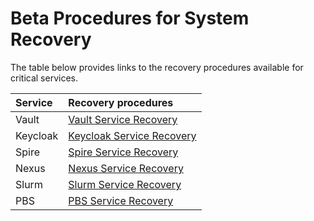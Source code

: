 # Beta Procedures for System Recovery

The table below provides links to the recovery procedures available for critical services.

| Service   |  Recovery procedures |
|:----------|:--------------------|
| Vault     | [Vault Service Recovery](../security_and_authentication/Vault_Service_Recovery.md)    |
| Keycloak  | [Keycloak Service Recovery](../security_and_authentication/Keycloak_Service_Recovery.md) |
| Spire     | [Spire Service Recovery](../spire/Spire_Service_Recovery.md)    |
| Nexus     | [Nexus Service Recovery](../package_repository_management/Nexus_Service_Recovery.md)    |
| Slurm     | [Slurm Service Recovery](Slurm_Service_Recovery.md)    |
| PBS       | [PBS Service Recovery](PBS_Service_Recovery.md)      |
